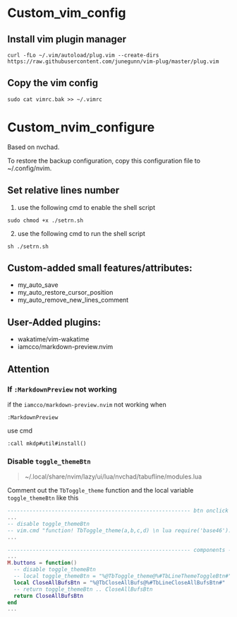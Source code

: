 # Custom_vim_config

## Install vim plugin manager

``` shell
curl -fLo ~/.vim/autoload/plug.vim --create-dirs https://raw.githubusercontent.com/junegunn/vim-plug/master/plug.vim
```

## Copy the vim config

``` shell
sudo cat vimrc.bak >> ~/.vimrc
```

# Custom_nvim_configure

Based on nvchad.

To restore the backup configuration, copy this configuration file to ~/.config/nvim.

## Set relative lines number

1. use the following cmd to enable the shell script

``` shell
sudo chmod +x ./setrn.sh
```

2. use the following cmd to run the shell script

``` shell
sh ./setrn.sh
```

## Custom-added small features/attributes:

* my_auto_save
* my_auto_restore_cursor_position
* my_auto_remove_new_lines_comment

## User-Added plugins:

* wakatime/vim-wakatime
* iamcco/markdown-preview.nvim

## Attention

### If `:MarkdownPreview` not working

if the `iamcco/markdown-preview.nvim`  not working when 
``` vim
:MarkdownPreview
```
use cmd
``` vim
:call mkdp#util#install()
```

### Disable `toggle_themeBtn`

> ~/.local/share/nvim/lazy/ui/lua/nvchad/tabufline/modules.lua

Comment out the `TbToggle_theme` function and the local variable `toggle_themeBtn` like this

``` lua
---------------------------------------------------------- btn onclick functions -------------------------------------------------
...
-- disable toggle_themeBtn
-- vim.cmd "function! TbToggle_theme(a,b,c,d) \n lua require('base46').toggle_theme() \n endfunction"
...

---------------------------------------------------------- components ------------------------------------------------------------
...
M.buttons = function()
  -- disable toggle_themeBtn
  -- local toggle_themeBtn = "%@TbToggle_theme@%#TbLineThemeToggleBtn#" .. vim.g.toggle_theme_icon .. "%X"
  local CloseAllBufsBtn = "%@TbCloseAllBufs@%#TbLineCloseAllBufsBtn#" .. " 󰅖 " .. "%X"
  -- return toggle_themeBtn .. CloseAllBufsBtn
  return CloseAllBufsBtn
end
...
```
